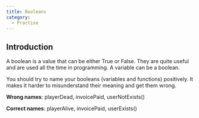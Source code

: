 ```yaml
---
title: Booleans
category:
  - Practise
---
```


## Introduction

A boolean is a value that can be either True or False. They are quite useful and are used all the time in programming. A variable can be a boolean.

You should try to name your booleans (variables and functions) positively. It makes it harder to misunderstand their meaning and get them wrong.

**Wrong names**: playerDead, invoicePaid, userNotExists()

**Correct names**: playerAlive, invoicePaid, userExists()
